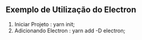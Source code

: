 ## Exemplo de Utilização do Electron

1. Iniciar Projeto                : yarn init;
2. Adicionando Electron           : yarn add -D electron;
         
